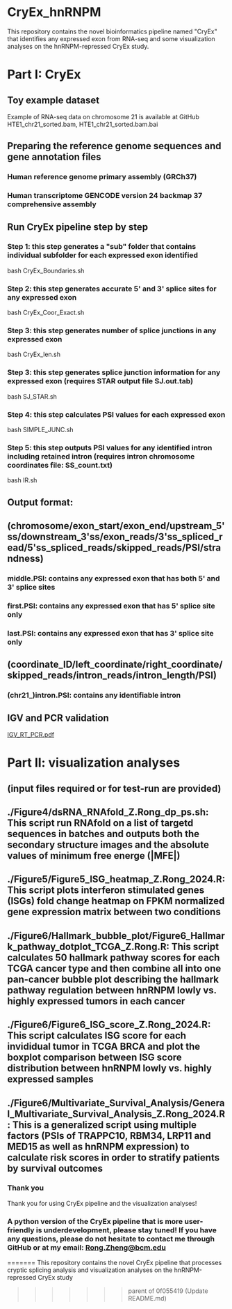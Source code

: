 # CryEx_hnRNPM

This repository contains the novel bioinformatics pipeline named "CryEx" that identifies any expressed exon from RNA-seq and some visualization analyses on the hnRNPM-repressed CryEx study. 

# Part I: CryEx

## Toy example dataset 
Example of RNA-seq data on chromosome 21 is available at GitHub HTE1_chr21_sorted.bam, HTE1_chr21_sorted.bam.bai

## Preparing the reference genome sequences and gene annotation files
### Human reference genome primary assembly (GRCh37)
### Human transcriptome GENCODE version 24 backmap 37 comprehensive assembly
## Run CryEx pipeline step by step
### Step 1: this step generates a "sub" folder that contains individual subfolder for each expressed exon identified
bash CryEx_Boundaries.sh
### Step 2: this step generates accurate 5' and 3' splice sites for any expressed exon
bash CryEx_Coor_Exact.sh
### Step 3: this step generates number of splice junctions in any expressed exon
bash CryEx_len.sh
### Step 3: this step generates splice junction information for any expressed exon (requires STAR output file SJ.out.tab)
bash SJ_STAR.sh
### Step 4: this step calculates PSI values for each expressed exon
bash SIMPLE_JUNC.sh
### Step 5: this step outputs PSI values for any identified intron including retained intron (requires intron chromosome coordinates file: SS_count.txt)
bash IR.sh
## Output format: 
## (chromosome/exon_start/exon_end/upstream_5'ss/downstream_3'ss/exon_reads/3'ss_spliced_read/5'ss_spliced_reads/skipped_reads/PSI/strandness)
### middle.PSI: contains any expressed exon that has both 5' and 3' splice sites
### first.PSI: contains any expressed exon that has 5' splice site only
### last.PSI: contains any expressed exon that has 3' splice site only
## (coordinate_ID/left_coordinate/right_coordinate/skipped_reads/intron_reads/intron_length/PSI)
### (chr21_)intron.PSI: contains any identifiable intron
## IGV and PCR validation
[IGV_RT_PCR.pdf](https://github.com/CC-Cheng-Splicing-lab-BCM/hnRNPM_CryEx_dsRNA/files/13852485/IGV_RT_PCR.pdf)

# Part II: visualization analyses 
## (input files required or for test-run are provided)
## ./Figure4/dsRNA_RNAfold_Z.Rong_dp_ps.sh: This script run RNAfold on a list of targetd sequences in batches and outputs both the secondary structure images and the absolute values of minimum free energe (|MFE|)
## ./Figure5/Figure5_ISG_heatmap_Z.Rong_2024.R: This script plots interferon stimulated genes (ISGs) fold change heatmap on FPKM normalized gene expression matrix between two conditions
## ./Figure6/Hallmark_bubble_plot/Figure6_Hallmark_pathway_dotplot_TCGA_Z.Rong.R: This script calculates 50 hallmark pathway scores for each TCGA cancer type and then combine all into one pan-cancer bubble plot describing the hallmark pathway regulation between hnRNPM lowly vs. highly expressed tumors in each cancer
## ./Figure6/Figure6_ISG_score_Z.Rong_2024.R: This script calculates ISG score for each invididual tumor in TCGA BRCA and plot the boxplot comparison between ISG score distribution between hnRNPM lowly vs. highly expressed samples
## ./Figure6/Multivariate_Survival_Analysis/General_Multivariate_Survival_Analysis_Z.Rong_2024.R: This is a generalized script using multiple factors (PSIs of TRAPPC10, RBM34, LRP11 and MED15 as well as hnRNPM expression) to calculate risk scores in order to stratify patients by survival outcomes

### Thank you
Thank you for using CryEx pipeline and the visualization analyses!

### A python version of the CryEx pipeline that is more user-friendly is underdevelopment, please stay tuned! If you have any questions, please do not hesitate to contact me through GitHub or at my email: Rong.Zheng@bcm.edu
=======
This repository contains the novel CryEx pipeline that processes cryptic splicing analysis and visualization analyses on the hnRNPM-repressed CryEx study
>>>>>>> parent of 0f055419 (Update README.md)
